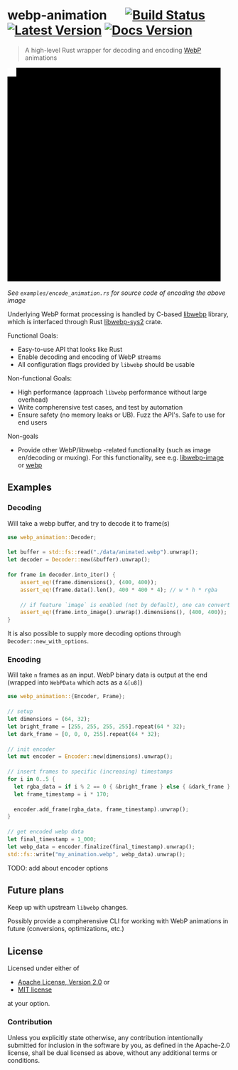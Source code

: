 # webp-animation &emsp; [![Build Status]][actions] [![Latest Version]][crates.io] [![Docs Version]][docs]

[Build Status]: https://img.shields.io/github/workflow/status/blaind/webp-animation/test
[actions]: https://github.com/blaind/webp-animation/actions?query=branch%3Amain
[Latest Version]: https://img.shields.io/crates/v/webp-animation.svg
[crates.io]: https://crates.io/crates/webp-animation

[Docs Version]: https://docs.rs/webp-animation/badge.svg
[docs]: https://docs.rs/webp-animation

> A high-level Rust wrapper for decoding and encoding
[WebP](https://en.wikipedia.org/wiki/WebP) animations

![Example](data/example.webp)

*See `examples/encode_animation.rs` for source code of encoding the above image*

Underlying WebP format processing is handled by C-based
[libwebp](https://developers.google.com/speed/webp/docs/container-api) library,
which is interfaced through Rust [libwebp-sys2](https://crates.io/crates/libwebp-sys2)
crate.

Functional Goals:
* Easy-to-use API that looks like Rust
* Enable decoding and encoding of WebP streams
* All configuration flags provided by `libwebp` should be usable

Non-functional Goals:
* High performance (approach `libwebp` performance without large overhead)
* Write compherensive test cases, and test by automation
* Ensure safety (no memory leaks or UB). Fuzz the API's. Safe to use for end users

Non-goals
* Provide other WebP/libwebp -related functionality (such as image en/decoding or muxing). For this functionality, see e.g. [libwebp-image](https://crates.io/crates/libwebp-image) or [webp](https://crates.io/crates/webp)

## Examples

### Decoding

Will take a webp buffer, and try to decode it to frame(s)

```rust
use webp_animation::Decoder;

let buffer = std::fs::read("./data/animated.webp").unwrap();
let decoder = Decoder::new(&buffer).unwrap();

for frame in decoder.into_iter() {
    assert_eq!(frame.dimensions(), (400, 400));
    assert_eq!(frame.data().len(), 400 * 400 * 4); // w * h * rgba

    // if feature `image` is enabled (not by default), one can convert data to [`Image::ImageBuffer`]
    assert_eq!(frame.into_image().unwrap().dimensions(), (400, 400));
}
```

It is also possible to supply more decoding options through `Decoder::new_with_options`.

### Encoding

Will take `n` frames as an input. WebP binary data is output at the end
(wrapped into `WebPData` which acts as a `&[u8]`)

```rust
use webp_animation::{Encoder, Frame};

// setup
let dimensions = (64, 32);
let bright_frame = [255, 255, 255, 255].repeat(64 * 32);
let dark_frame = [0, 0, 0, 255].repeat(64 * 32);

// init encoder
let mut encoder = Encoder::new(dimensions).unwrap();

// insert frames to specific (increasing) timestamps
for i in 0..5 {
  let rgba_data = if i % 2 == 0 { &bright_frame } else { &dark_frame };
  let frame_timestamp = i * 170;

  encoder.add_frame(rgba_data, frame_timestamp).unwrap();
}

// get encoded webp data
let final_timestamp = 1_000;
let webp_data = encoder.finalize(final_timestamp).unwrap();
std::fs::write("my_animation.webp", webp_data).unwrap();
```

TODO: add about encoder options

## Future plans

Keep up with upstream `libwebp` changes.

Possibly provide a compherensive CLI for working with WebP animations in future (conversions, optimizations, etc.)

## License

Licensed under either of
* <a href="LICENSE-APACHE">Apache License, Version 2.0</a> or
* <a href="LICENSE-MIT">MIT license</a>

at your option.

### Contribution
Unless you explicitly state otherwise, any contribution intentionally submitted
for inclusion in the software by you, as defined in the Apache-2.0 license, shall be dual licensed as above, without any additional terms or conditions.
